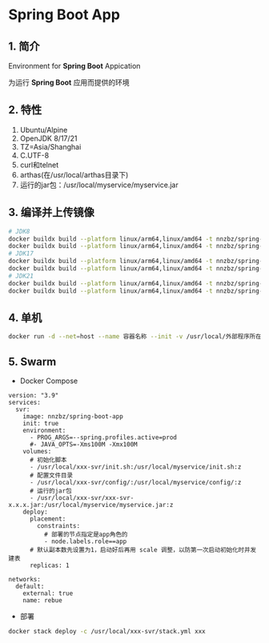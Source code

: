 # Spring Boot App

## 1. 简介

Environment for **Spring Boot** Appication

为运行 **Spring Boot** 应用而提供的环境

## 2. 特性

1. Ubuntu/Alpine
2. OpenJDK 8/17/21
3. TZ=Asia/Shanghai
4. C.UTF-8
5. curl和telnet
6. arthas(在/usr/local/arthas目录下)
7. 运行的jar包：/usr/local/myservice/myservice.jar

## 3. 编译并上传镜像

```sh
# JDK8
docker buildx build --platform linux/arm64,linux/amd64 -t nnzbz/spring-boot-app:8 --build-arg VERSION=8 . --push
docker buildx build --platform linux/arm64,linux/amd64 -t nnzbz/spring-boot-app:8-alpine --build-arg VERSION=8-alpine . --push
# JDK17
docker buildx build --platform linux/arm64,linux/amd64 -t nnzbz/spring-boot-app:17 --build-arg VERSION=17 . --push
docker buildx build --platform linux/arm64,linux/amd64 -t nnzbz/spring-boot-app:17-alpine --build-arg VERSION=17-alpine . --push
# JDK21
docker buildx build --platform linux/arm64,linux/amd64 -t nnzbz/spring-boot-app:21 --build-arg VERSION=21 . --push
docker buildx build --platform linux/arm64,linux/amd64 -t nnzbz/spring-boot-app:21-alpine --build-arg VERSION=21-alpine . --push
```

## 4. 单机

```sh
docker run -d --net=host --name 容器名称 --init -v /usr/local/外部程序所在目录:/usr/local/myservice --restart=always nnzbz/spring-boot-app
```

## 5. Swarm

- Docker Compose

```yaml{.line-numbers}
version: "3.9"
services:
  svr:
    image: nnzbz/spring-boot-app
    init: true
    environment:
      - PROG_ARGS=--spring.profiles.active=prod
      #- JAVA_OPTS=-Xms100M -Xmx100M
    volumes:
      # 初始化脚本
      - /usr/local/xxx-svr/init.sh:/usr/local/myservice/init.sh:z
      # 配置文件目录
      - /usr/local/xxx-svr/config/:/usr/local/myservice/config/:z
      # 运行的jar包
      - /usr/local/xxx-svr/xxx-svr-x.x.x.jar:/usr/local/myservice/myservice.jar:z
    deploy:
      placement:
        constraints:
          # 部署的节点指定是app角色的
          - node.labels.role==app
      # 默认副本数先设置为1，启动好后再用 scale 调整，以防第一次启动初始化时并发建表
      replicas: 1

networks:
  default:
    external: true
    name: rebue
```

- 部署

```sh
docker stack deploy -c /usr/local/xxx-svr/stack.yml xxx
```
